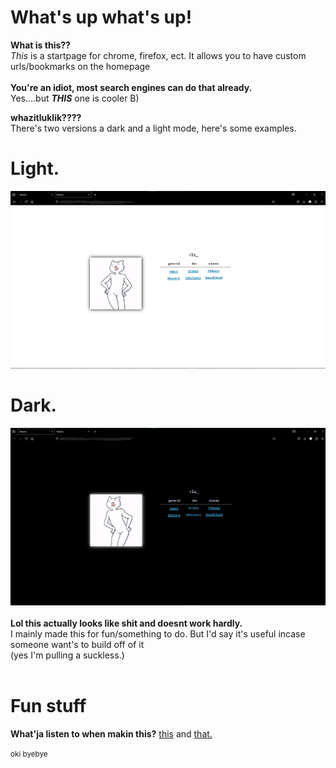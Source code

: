 # What's up what's up!

**What is this??**<br>
*This* is a startpage for chrome, firefox, ect. It allows you to have custom urls/bookmarks on the homepage
<br><br>
**You're an idiot, most search engines can do that already.**<br>
Yes....but ***THIS*** one is cooler B)

**whazitluklik????**<br>
There's two versions a dark and a light mode, here's some examples.
# Light.
![Light](https://github.com/Bunn7/KittyDex/blob/main/Screenshots/Light.png)
<br>
# Dark.
![Dark](https://github.com/Bunn7/KittyDex/blob/main/Screenshots/Dark.png)
<br><br>
**Lol this actually looks like shit and doesnt work hardly.**<br>
I mainly made this for fun/something to do. But I'd say it's useful incase someone want's to build off of it<br>
(yes I'm pulling a suckless.)
<br><br>
# Fun stuff<br>
**What'ja listen to when makin this?**
<a href="https://soundcloud.com/twisted-events/reactor-uk-hardcore-podcast-005-rescue-mc-steel">this</a> and <a href="https://soundcloud.com/raversreunited/legendspromomix">that.</a><br>
<br>
<sup>oki byebye</sup>
